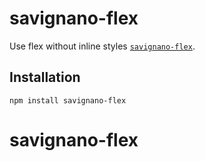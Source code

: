 # savignano-flex

Use flex without inline styles [`savignano-flex`](https://www.npmjs.com/package/savignano-flex).


## Installation

```
npm install savignano-flex
```
# savignano-flex
